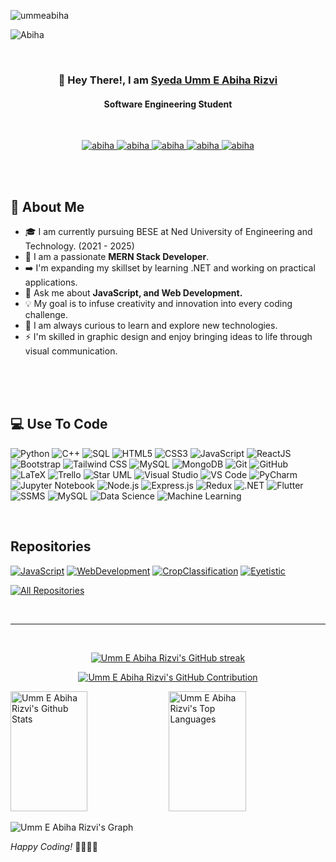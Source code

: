 <!---
- Greetings!
- This is Syeda Umm E Abiha Rizvi. I am currently pursuing Software Engineering from Ned University of Engineering and Technology. I am a dedicated individual who always keens to learn something new. As yet, I am practicing on Python, C++, DataScience and Web Development. My interest lies in the domains of Software Development and Artificial Intelligence, and currently I am exploring MERN STACK Web and Machine Learning. 


- How to reach me?
- <br>
[<img src="https://cdn3.iconfinder.com/data/icons/2018-social-media-black-and-white-logos/1000/2018_social_media_popular_app_logo_linkedin-512.png" width="40px" alt="LinkedIn Logo">](https://www.linkedin.com/in/ummeabiha)
[<img src="https://cdn4.iconfinder.com/data/icons/logos-and-brands/512/160_Hackerrank_logo_logos-512.png" width="45px" alt="HackerRank Logo">](https://www.hackerrank.com/umm_e_abiha)
[<img src="https://cdn4.iconfinder.com/data/icons/social-media-logos-6/512/112-gmail_email_mail-512.png" width="40px" alt="Email Logo">](mailto:abiharizvi10.04@gmail.com) 

## 🌟 About Me
On a mission to make technology more exciting and accessible, I'm a dynamic and creative Software Engineering student. My skill set encompasses Python 🐍 coding, crafting stunning graphics, and delving into the wonders of Data Science 📊 and Web Development 🌐. Currently, my exploration extends to the MERN STACK, adding an extra layer to my journey in the fascinating world of technology. 🤖

## 💡 Professional Aspirations
As a tech explorer, I'm always eager to learn and adapt. My goal is to infuse creativity and innovation into every coding challenge. Actively seeking internships to collaborate with industry leaders and push the boundaries of technology.

  <img src="https://readme-typing-svg.herokuapp.com?color=FFFFFF&width=500&lines=Software+Engineering+Undergrad;MERN+Stack+Developer;Aspiring+.NET+Developer;AI+Enthusiast" alt="Typing SVG">
--->


<p align="left"> <img src="https://komarev.com/ghpvc/?username=ummeabiha&label=Profile%20views&color=0e75b6&style=flat" alt="ummeabiha" /> </p>

<img src="/assets/header.png" alt="Abiha"></img>

<br/>
<h3 align="center">
         👋 Hey There!, I am
                <b><a target="_blank" href="https://www.linkedin.com/in/ummeabiha">Syeda Umm E Abiha Rizvi</a></b> 
</h3>

<h4 align="center">
         Software Engineering Student
</h4>


<br/>

<p align="center">
 <a href="https://www.linkedin.com/in/ummeabiha" target="_blank">
  <img src="https://img.shields.io/badge/LinkedIn-0077B5?style=for-the-badge&logo=linkedin&logoColor=white" alt="abiha"/>
 </a>
<a href="https://www.hackerrank.com/umm_e_abiha" target="_blank">
  <img src="https://img.shields.io/badge/HackerRank-2EC866?style=for-the-badge&logo=hackerrank&logoColor=white" alt="abiha"/>
</a>
 <a href="https://instagram.com/umm.e.abiha" target="_blank">
  <img src="https://img.shields.io/badge/Instagram-fe4164?style=for-the-badge&logo=instagram&logoColor=white" alt="abiha" />
 </a> 
 <a href="https://facebook.com/ummeabiha.2004" target="_blank">
  <img src="https://img.shields.io/badge/Facebook-20BEFF?&style=for-the-badge&logo=facebook&logoColor=white" alt="abiha"  />
  </a> 
<a href="mailto:abiharizvi10.04@gmail.com" target="_blank">
  <img src="https://img.shields.io/badge/Gmail-D14836?style=for-the-badge&logo=gmail&logoColor=white" alt="abiha"/>
</a>

</p>


<br/>
<br/>

## 🌟 About Me

<p>
<!--   <img align="right" width="250" src="/assets/programmer.png" alt="Coding gif"/> -->
         
  - 🎓 I am currently pursuing BESE at Ned University of Engineering and Technology. (2021 - 2025)
  - 🌱 I am a passionate **MERN Stack Developer**.
  - ➡️ I'm expanding my skillset by learning .NET and working on practical applications.
  - 💬 Ask me about **JavaScript, and Web Development.**
  - 💡 My goal is to infuse creativity and innovation into every coding challenge.
  - 🚀 I am always curious to learn and explore new technologies.
  - ⚡ I'm skilled in graphic design and enjoy bringing ideas to life through visual communication.
</p>

<br/>
<br/>
<br/>

## 💻 Use To Code
![Python](https://img.shields.io/badge/Python-3776AB?style=for-the-badge&logo=python&logoColor=white)
![C++](https://img.shields.io/badge/C++-00599C?style=for-the-badge&logo=c%2B%2B&logoColor=white)
![SQL](https://img.shields.io/badge/SQL-4479A1?style=for-the-badge&logo=sql&logoColor=white)
![HTML5](https://img.shields.io/badge/HTML5-E34F26?style=for-the-badge&logo=html5&logoColor=white)
![CSS3](https://img.shields.io/badge/CSS3-1572B6?style=for-the-badge&logo=css3&logoColor=white)
![JavaScript](https://img.shields.io/badge/JavaScript-F7DF1E?style=for-the-badge&logo=javascript&logoColor=black)
![ReactJS](https://img.shields.io/badge/React-61DAFB?style=for-the-badge&logo=react&logoColor=white)
![Bootstrap](https://img.shields.io/badge/Bootstrap-563D7C?style=for-the-badge&logo=bootstrap&logoColor=white)
![Tailwind CSS](https://img.shields.io/badge/Tailwind_CSS-38B2AC?style=for-the-badge&logo=tailwind-css&logoColor=white)
![MySQL](https://img.shields.io/badge/MySQL-4479A1?style=for-the-badge&logo=mysql&logoColor=white)
![MongoDB](https://img.shields.io/badge/MongoDB-4EA94B?style=for-the-badge&logo=mongodb&logoColor=white)
![Git](https://img.shields.io/badge/Git-F05032?style=for-the-badge&logo=git&logoColor=white)
![GitHub](https://img.shields.io/badge/GitHub-181717?style=for-the-badge&logo=github&logoColor=white)
![LaTeX](https://img.shields.io/badge/LaTeX-008080?style=for-the-badge&logo=latex&logoColor=white)
![Trello](https://img.shields.io/badge/Trello-0052CC?style=for-the-badge&logo=trello&logoColor=white)
![Star UML](https://img.shields.io/badge/Star_UML-9B59B6?style=for-the-badge&logo=staruml&logoColor=white)
![Visual Studio](https://img.shields.io/badge/Visual_Studio-5C2D91?style=for-the-badge&logo=visual-studio&logoColor=white)
![VS Code](https://img.shields.io/badge/VS_Code-007ACC?style=for-the-badge&logo=visual-studio-code&logoColor=white)
![PyCharm](https://img.shields.io/badge/PyCharm-000000?style=for-the-badge&logo=pycharm&logoColor=white)
![Jupyter Notebook](https://img.shields.io/badge/Jupyter_Notebook-F37626?style=for-the-badge&logo=jupyter&logoColor=white)
![Node.js](https://img.shields.io/badge/Node.js-3C873A?style=for-the-badge&labelColor=black&logo=node.js&logoColor=3C873A)
![Express.js](https://img.shields.io/badge/Express.js-000000?style=for-the-badge&logo=express&logoColor=white)
![Redux](https://img.shields.io/badge/Redux-593D88?style=for-the-badge&logo=redux&logoColor=white)
![.NET](https://img.shields.io/badge/.NET-512BD4?style=for-the-badge&logo=.net&logoColor=white)
![Flutter](https://img.shields.io/badge/Flutter-02569B?style=for-the-badge&logo=flutter&logoColor=white)
![SSMS](https://img.shields.io/badge/SSMS-CC2927?style=for-the-badge&logo=microsoft-sql-server&logoColor=white)
![MySQL](https://img.shields.io/badge/MySQL-4479A1?style=for-the-badge&logo=mysql&logoColor=white)
![Data Science](https://img.shields.io/badge/Data_Science-4B8BBE?style=for-the-badge&logo=python&logoColor=white)
![Machine Learning](https://img.shields.io/badge/Machine_Learning-FF6F00?style=for-the-badge&logo=python&logoColor=white)

<br/>

## Repositories
[![JavaScript](https://github-readme-stats.vercel.app/api/pin/?username=ummeabiha&repo=JavaScript&border_color=7F3FBF&bg_color=0D1117&title_color=C9D1D9&text_color=8B949E&icon_color=7F3FBF)](https://github.com/ummeabiha/JavaScript)
[![WebDevelopment](https://github-readme-stats.vercel.app/api/pin/?username=ummeabiha&repo=WebDevelopment&border_color=7F3FBF&bg_color=0D1117&title_color=C9D1D9&text_color=8B949E&icon_color=7F3FBF)](https://github.com/ummeabiha/WebDevelopment)
[![CropClassification](https://github-readme-stats.vercel.app/api/pin/?username=ummeabiha&repo=CropClassification&border_color=7F3FBF&bg_color=0D1117&title_color=C9D1D9&text_color=8B949E&icon_color=7F3FBF)](https://github.com/ummeabiha/CropClassification)
[![Eyetistic](https://github-readme-stats.vercel.app/api/pin/?username=ummeabiha&repo=Eyetistic&border_color=7F3FBF&bg_color=0D1117&title_color=C9D1D9&text_color=8B949E&icon_color=7F3FBF)](https://github.com/ummeabiha/Eyetistic)


<p align="left">
<p align="left">
  <a href="https://github.com/ummeabiha?tab=repositories" target="_blank"><img alt="All Repositories" title="All Repositories" src="https://img.shields.io/badge/-All%20Repos-2962FF?style=for-the-badge&logo=koding&logoColor=white"/></a>
</p>

<br/>
<hr/>
<br/>

<p align="center">
  <a href="https://github.com/ummeabiha">
    <img src="https://github-readme-streak-stats.herokuapp.com/?user=ummeabiha&theme=radical&border=7F3FBF&background=0D1117" alt="Umm E Abiha Rizvi's GitHub streak"/>
  </a>
</p>

<p align="center">
  <a href="https://github.com/ummeabiha">
    <img src="https://github-profile-summary-cards.vercel.app/api/cards/profile-details?username=ummeabiha&theme=radical" alt="Umm E Abiha Rizvi's GitHub Contribution"/>
  </a>
</p>

<a> 
    <a href="https://github.com/ummeabiha"><img alt="Umm E Abiha Rizvi's Github Stats" src="https://denvercoder1-github-readme-stats.vercel.app/api?username=ummeabiha&show_icons=true&count_private=true&theme=react&border_color=7F3FBF&bg_color=0D1117&title_color=F85D7F&icon_color=F8D866" height="192px" width="49.5%"/></a>
  <a href="https://github.com/ummeabiha"><img alt="Umm E Abiha Rizvi's Top Languages" src="https://denvercoder1-github-readme-stats.vercel.app/api/top-langs/?username=ummeabiha&langs_count=8&layout=compact&theme=react&border_color=7F3FBF&bg_color=0D1117&title_color=F85D7F&icon_color=F8D866" height="192px" width="49.5%"/></a>
<br/>
</a>

![Umm E Abiha Rizvi's Graph](https://github-readme-activity-graph.vercel.app/graph?username=ummeabiha&custom_title=Umm%20E%20Abiha%20Rizvi's%20GitHub%20Activity%20Graph&bg_color=0D1117&color=7F3FBF&line=7F3FBF&point=7F3FBF&area_color=FFFFFF&title_color=FFFFFF&area=true)


*Happy Coding!* 👩🏻‍💻🚀


<!---
ummeabiha/ummeabiha is a ✨ special ✨ repository because its `README.md` (this file) appears on your GitHub profile.
You can click the Preview link to take a look at your changes.
--->
